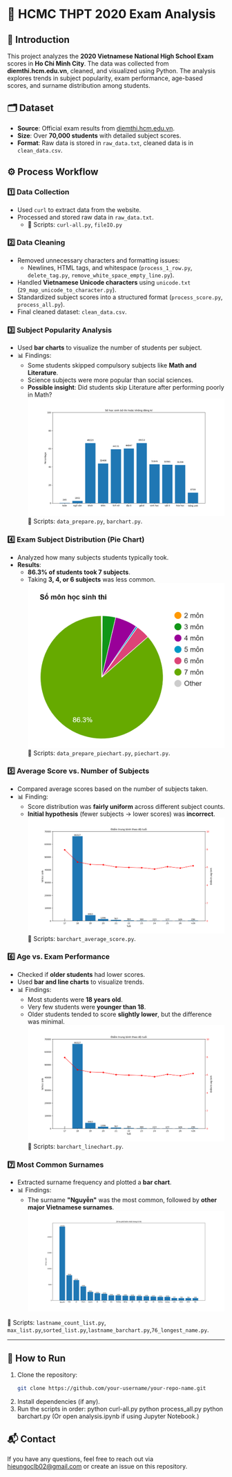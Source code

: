 # 🏫 HCMC THPT 2020 Exam Analysis  

## 📌 Introduction  
This project analyzes the **2020 Vietnamese National High School Exam** scores in **Ho Chi Minh City**. The data was collected from **diemthi.hcm.edu.vn**, cleaned, and visualized using Python. The analysis explores trends in subject popularity, exam performance, age-based scores, and surname distribution among students.  

## 🗂 Dataset  
- **Source**: Official exam results from [diemthi.hcm.edu.vn](https://diemthi.hcm.edu.vn).  
- **Size**: Over **70,000 students** with detailed subject scores.  
- **Format**: Raw data is stored in `raw_data.txt`, cleaned data is in `clean_data.csv`.  

## ⚙️ Process Workflow  
### **1️⃣ Data Collection**  
- Used `curl` to extract data from the website.  
- Processed and stored raw data in `raw_data.txt`.  
  - 📂 Scripts: `curl-all.py`, `fileIO.py`  

### **2️⃣ Data Cleaning**  
- Removed unnecessary characters and formatting issues:  
  - Newlines, HTML tags, and whitespace (`process_1_row.py`, `delete_tag.py`, `remove_white_space_empty_line.py`).  
- Handled **Vietnamese Unicode characters** using `unicode.txt` (`29_map_unicode_to_character.py`).  
- Standardized subject scores into a structured format (`process_score.py`, `process_all.py`).  
- Final cleaned dataset: `clean_data.csv`.  

### **3️⃣ Subject Popularity Analysis**  
- Used **bar charts** to visualize the number of students per subject.  
- 📊 Findings:  
  - Some students skipped compulsory subjects like **Math and Literature**.  
  - Science subjects were more popular than social sciences.  
  - **Possible insight**: Did students skip Literature after performing poorly in Math?  
  ![Barchart Analysis](121678478_175717860810107_3047492086588150048_n.png)
  📂 Scripts: `data_prepare.py`, `barchart.py`.  

### **4️⃣ Exam Subject Distribution (Pie Chart)**  
- Analyzed how many subjects students typically took.  
- **Results**:  
  - **86.3% of students took 7 subjects**.  
  - Taking **3, 4, or 6 subjects** was less common.  
  ![Piechart Analysis](122024918_175740290807864_3983596706983439364_n.png)
  📂 Scripts: `data_prepare_piechart.py`, `piechart.py`.  

### **5️⃣ Average Score vs. Number of Subjects**  
- Compared average scores based on the number of subjects taken.  
- 📊 Finding:  
  - Score distribution was **fairly uniform** across different subject counts.  
  - **Initial hypothesis** (fewer subjects → lower scores) was **incorrect**.  
  ![Chart Analysis](122246293_175872160794677_2719925073073678596_n.png)
  📂 Scripts: `barchart_average_score.py`.  

### **6️⃣ Age vs. Exam Performance**  
- Checked if **older students** had lower scores.  
- Used **bar and line charts** to visualize trends.  
- 📊 Findings:  
  - Most students were **18 years old**.  
  - Very few students were **younger than 18**.  
  - Older students tended to score **slightly lower**, but the difference was minimal.  
  ![Chart Analysis](122246293_175872160794677_2719925073073678596_n.png)
  📂 Scripts: `barchart_linechart.py`.  

### **7️⃣ Most Common Surnames**  
- Extracted surname frequency and plotted a **bar chart**.  
- 📊 Findings:  
  - The surname **"Nguyễn"** was the most common, followed by **other major Vietnamese surnames**.  
![Barchart Analysis](122002018_175686414146585_3500961083538438695_n.png
)

📂 Scripts: `lastname_count_list.py`, `max_list.py`,`sorted_list.py`,`lastname_barchart.py`,`76_longest_name.py`.  

---

## 🚀 How to Run  
1. Clone the repository:  
   ```bash
   git clone https://github.com/your-username/your-repo-name.git
2. Install dependencies (if any).
3. Run the scripts in order:
   python curl-all.py
   python process_all.py
   python barchart.py
(Or open analysis.ipynb if using Jupyter Notebook.)
## 📬 Contact
If you have any questions, feel free to reach out via [hieungoclb02@gmail.com](https://github.com/hieungoclb02) or create an issue on this repository.
